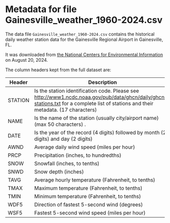 # Metadata for file Gainesville_weather_1960-2024.csv

The data file `Gainesville_weather_1960-2024.csv` contains the historical daily weather station data for the Gainesville Regional Airport in Gainesville, FL.

It was downloaded from [the National Centers for Environmental Information](https://www.ncei.noaa.gov/access/search/data-search/daily-summaries?bbox=29.773,-82.446,29.531,-82.204) on August 20, 2024.

The column headers kept from the full dataset are:

Header | Description
-------|------------
STATION| Is the station identification code. Please see http://www1.ncdc.noaa.gov/pub/data/ghcn/daily/ghcnd-stations.txt for a complete list of stations and their metadata. (17 characters)
NAME | Is the name of the station (usually city/airport name) (max 50 characters) .
DATE | Is the year of the record (4 digits) followed by month (2 digits) and day (2 digits)
AWND | Average daily wind speed (miles per hour)
PRCP | Precipitation (inches, to hundredths)
SNOW | Snowfall (inches, to tenths)
SNWD | Snow depth (inches)
TAVG | Average hourly temperature (Fahrenheit, to tenths)
TMAX | Maximum temperature (Fahrenheit, to tenths)
TMIN | Minimum temperature (Fahrenheit, to tenths)
WDF5 | Direction of fastest 5-second wind (degrees)
WSF5 | Fastest 5-second wind speed (miles per hour)

